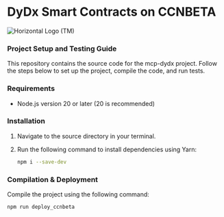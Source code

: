 # DyDx Smart Contracts on CCNBETA

![Horizontal Logo (TM)](https://github.com/oort-tech/Olympus/assets/41552663/bc195389-b1ec-4d96-9f23-bb90415b1e36)

### Project Setup and Testing Guide

This repository contains the source code for the mcp-dydx project. Follow the steps below to set up the project, compile the code, and run tests.

### Requirements
- Node.js version 20 or later (20 is recommended)

### Installation
1. Navigate to the source directory in your terminal.
2. Run the following command to install dependencies using Yarn:

    ```bash
    npm i --save-dev
    ```

### Compilation & Deployment
Compile the project using the following command:

```bash
npm run deploy_ccnbeta
```